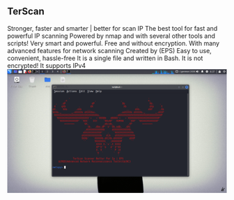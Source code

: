 ## TerScan
Stronger, faster and smarter | better for scan IP
The best tool for fast and powerful IP scanning
Powered by nmap and with several other tools and scripts!
Very smart and powerful. Free and without encryption. With many advanced features for network scanning
Created by (EPS)
Easy to use, convenient, hassle-free
It is a single file and written in Bash.
It is not encrypted!
It supports IPv4
![](https://github.com/Cyber-EPS/terscan/blob/main/Screenshot_2025-09-21_08_37_55.png)
